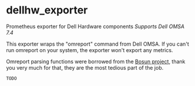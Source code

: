 # dellhw_exporter

Prometheus exporter for Dell Hardware components
*Supports Dell OMSA 7.4*

This exporter wraps the "omreport" command from Dell OMSA. If you can't run omreport on your system, the exporter won't export any metrics.

Omreport parsing functions were borrowed from the [Bosun project](https://github.com/bosun-monitor/bosun/blob/master/cmd/scollector/collectors/dell_hw.go), thank you very much for that, they are the most tedious part of the job.

```
TODO
```
